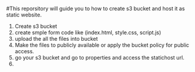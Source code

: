 #This reporsitory will guide you to how to create s3 bucket and host it as static website.

1. Create s3 bucket
2. create smple form code like (index.html, style.css, script.js)
3. upload the all the files into bucket
4. Make the files to publicly available or apply the bucket policy for public access.
5. go your s3 bucket and go to properties and access the statichost url.
6. 
